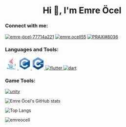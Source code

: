<h1 align="center">Hi 👋, I'm Emre Öcel</h1>
<h3 align="left">Connect with me:</h3>
<p align="left">
<a href="https://linkedin.com/in/emre-öcel-77714a221" target="blank"><img align="center" src="https://raw.githubusercontent.com/rahuldkjain/github-profile-readme-generator/master/src/images/icons/Social/linked-in-alt.svg" alt="emre-öcel-77714a221" height="30" width="40" /></a>
<a href="https://instagram.com/emre.ocell55" target="blank"><img align="center" src="https://raw.githubusercontent.com/rahuldkjain/github-profile-readme-generator/master/src/images/icons/Social/instagram.svg" alt="emre.ocell55" height="30" width="40" /></a>
<a href="https://discord.gg/PRAXI#8036" target="blank"><img align="center" src="https://raw.githubusercontent.com/rahuldkjain/github-profile-readme-generator/master/src/images/icons/Social/discord.svg" alt="PRAXI#8036" height="30" width="40" /></a>
</p>

<h3 align="left">Languages and Tools:</h3>
<p align="left"> <a href="https://www.java.com" target="_blank" rel="noreferrer"> <img src="https://raw.githubusercontent.com/devicons/devicon/master/icons/java/java-original.svg" alt="java" width="40" height="40"/> </a> 
<a href="https://www.cprogramming.com/" target="_blank" rel="noreferrer"> <img src="https://raw.githubusercontent.com/devicons/devicon/master/icons/c/c-original.svg" alt="c" width="40" height="40"/> </a>
<a href="https://www.w3schools.com/cpp/" target="_blank" rel="noreferrer"> <img src="https://raw.githubusercontent.com/devicons/devicon/master/icons/cplusplus/cplusplus-original.svg" alt="cplusplus" width="40" height="40"/> </a> <a href="https://flutter.dev" target="_blank" rel="noreferrer"> <img src="https://www.vectorlogo.zone/logos/flutterio/flutterio-icon.svg" alt="flutter" width="40" height="40"/> </a> <a href="https://dart.dev" target="_blank" rel="noreferrer"> <img src="https://www.vectorlogo.zone/logos/dartlang/dartlang-icon.svg" alt="dart" width="40" height="40"/> </a> 
</p>


<h3 align="left">Game Tools:</h3>
<p align="left"> <a href="https://unity.com/" target="_blank" rel="noreferrer"> <img src="https://img.icons8.com/nolan/64/unity.png" alt="unity" width="40" height="40"/> </a> </p>

![Emre Öcel's GitHub stats](https://github-readme-stats.vercel.app/api?username=emreocell&show_icons=true&theme=midnight-purple)

![Top Langs](https://github-readme-stats.vercel.app/api/top-langs/?username=emreocell&theme=midnight-purple)


<p align="left"> <img src="https://komarev.com/ghpvc/?username=emreocell&label=Profile%20views&color=0e75b6&style=flat" alt="emreocell" /> </p>
















